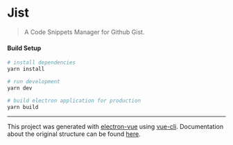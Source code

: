 # Jist

> A Code Snippets Manager for Github Gist.

#### Build Setup

``` bash
# install dependencies
yarn install

# run development
yarn dev

# build electron application for production
yarn build

```

---

This project was generated with [electron-vue](https://github.com/SimulatedGREG/electron-vue) using [vue-cli](https://github.com/vuejs/vue-cli). Documentation about the original structure can be found [here](https://simulatedgreg.gitbooks.io/electron-vue/content/index.html).
